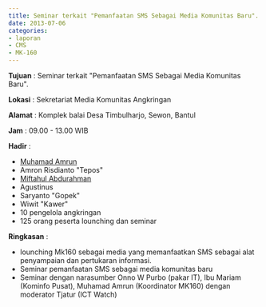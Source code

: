 ```yaml
---
title: Seminar terkait "Pemanfaatan SMS Sebagai Media Komunitas Baru".
date: 2013-07-06
categories:
- laporan
- CMS
- MK-160
---
```


**Tujuan** : Seminar terkait "Pemanfaatan SMS Sebagai Media Komunitas Baru".

**Lokasi** : Sekretariat Media Komunitas Angkringan 

**Alamat** : Komplek balai Desa Timbulharjo, Sewon, Bantul 

**Jam** : 09.00 - 13.00 WIB 

**Hadir** :
* [Muhamad Amrun](http://wiki.ciptamedia.org/wiki/Muhamad_Amrun)
* Amron Risdianto "Tepos"
* [Miftahul Abdurahman](http://wiki.ciptamedia.org/wiki/Miftahul_Abdurrakhman)
* Agustinus
* Saryanto "Gopek"
* Wiwit "Kawer"
* 10 pengelola angkringan
* 125 orang peserta lounching dan seminar 

**Ringkasan** :
* lounching Mk160 sebagai media yang memanfaatkan SMS sebagai alat penyampaian dan pertukaran informasi.
* Seminar pemanfaatan SMS sebagai media komunitas baru
* Seminar dengan narasumber Onno W Purbo (pakar IT), Ibu Mariam (Kominfo Pusat), Muhamad Amrun (Koordinator MK160) dengan moderator Tjatur (ICT Watch)
